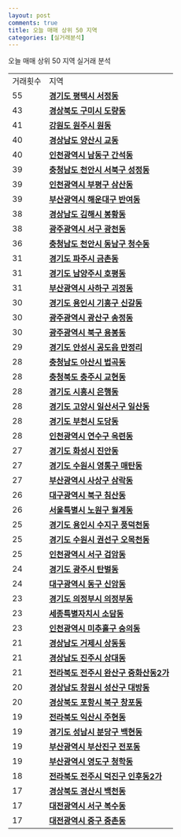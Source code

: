 ```yaml
---
layout: post
comments: true
title: 오늘 매매 상위 50 지역
categories: [실거래분석]
---
```


오늘 매매 상위 50 지역 실거래 분석

<table>
  <tr>
    <td>거래횟수</td>
    <td>지역</td>
  </tr>

  <tr>
    <td>55</td>
    <td colspan="4" style="font-weight: bold;"><a href="/실거래가/2021/05/13/41220.html">경기도 평택시 서정동</a></td>
  </tr>

  <tr>
    <td>43</td>
    <td colspan="4" style="font-weight: bold;"><a href="/실거래가/2021/05/13/47190.html">경상북도 구미시 도량동</a></td>
  </tr>

  <tr>
    <td>41</td>
    <td colspan="4" style="font-weight: bold;"><a href="/실거래가/2021/05/13/42130.html">강원도 원주시 원동</a></td>
  </tr>

  <tr>
    <td>40</td>
    <td colspan="4" style="font-weight: bold;"><a href="/실거래가/2021/05/13/48330.html">경상남도 양산시 교동</a></td>
  </tr>

  <tr>
    <td>40</td>
    <td colspan="4" style="font-weight: bold;"><a href="/실거래가/2021/05/13/28200.html">인천광역시 남동구 간석동</a></td>
  </tr>

  <tr>
    <td>39</td>
    <td colspan="4" style="font-weight: bold;"><a href="/실거래가/2021/05/13/44133.html">충청남도 천안시 서북구 성정동</a></td>
  </tr>

  <tr>
    <td>39</td>
    <td colspan="4" style="font-weight: bold;"><a href="/실거래가/2021/05/13/28237.html">인천광역시 부평구 삼산동</a></td>
  </tr>

  <tr>
    <td>39</td>
    <td colspan="4" style="font-weight: bold;"><a href="/실거래가/2021/05/13/26350.html">부산광역시 해운대구 반여동</a></td>
  </tr>

  <tr>
    <td>38</td>
    <td colspan="4" style="font-weight: bold;"><a href="/실거래가/2021/05/13/48250.html">경상남도 김해시 봉황동</a></td>
  </tr>

  <tr>
    <td>38</td>
    <td colspan="4" style="font-weight: bold;"><a href="/실거래가/2021/05/13/29140.html">광주광역시 서구 광천동</a></td>
  </tr>

  <tr>
    <td>36</td>
    <td colspan="4" style="font-weight: bold;"><a href="/실거래가/2021/05/13/44131.html">충청남도 천안시 동남구 청수동</a></td>
  </tr>

  <tr>
    <td>31</td>
    <td colspan="4" style="font-weight: bold;"><a href="/실거래가/2021/05/13/41480.html">경기도 파주시 금촌동</a></td>
  </tr>

  <tr>
    <td>31</td>
    <td colspan="4" style="font-weight: bold;"><a href="/실거래가/2021/05/13/41360.html">경기도 남양주시 호평동</a></td>
  </tr>

  <tr>
    <td>31</td>
    <td colspan="4" style="font-weight: bold;"><a href="/실거래가/2021/05/13/26380.html">부산광역시 사하구 괴정동</a></td>
  </tr>

  <tr>
    <td>30</td>
    <td colspan="4" style="font-weight: bold;"><a href="/실거래가/2021/05/13/41463.html">경기도 용인시 기흥구 신갈동</a></td>
  </tr>

  <tr>
    <td>30</td>
    <td colspan="4" style="font-weight: bold;"><a href="/실거래가/2021/05/13/29200.html">광주광역시 광산구 송정동</a></td>
  </tr>

  <tr>
    <td>30</td>
    <td colspan="4" style="font-weight: bold;"><a href="/실거래가/2021/05/13/29170.html">광주광역시 북구 용봉동</a></td>
  </tr>

  <tr>
    <td>29</td>
    <td colspan="4" style="font-weight: bold;"><a href="/실거래가/2021/05/13/41550.html">경기도 안성시 공도읍 만정리</a></td>
  </tr>

  <tr>
    <td>28</td>
    <td colspan="4" style="font-weight: bold;"><a href="/실거래가/2021/05/13/44200.html">충청남도 아산시 법곡동</a></td>
  </tr>

  <tr>
    <td>28</td>
    <td colspan="4" style="font-weight: bold;"><a href="/실거래가/2021/05/13/43130.html">충청북도 충주시 교현동</a></td>
  </tr>

  <tr>
    <td>28</td>
    <td colspan="4" style="font-weight: bold;"><a href="/실거래가/2021/05/13/41390.html">경기도 시흥시 은행동</a></td>
  </tr>

  <tr>
    <td>28</td>
    <td colspan="4" style="font-weight: bold;"><a href="/실거래가/2021/05/13/41287.html">경기도 고양시 일산서구 일산동</a></td>
  </tr>

  <tr>
    <td>28</td>
    <td colspan="4" style="font-weight: bold;"><a href="/실거래가/2021/05/13/41190.html">경기도 부천시 도당동</a></td>
  </tr>

  <tr>
    <td>28</td>
    <td colspan="4" style="font-weight: bold;"><a href="/실거래가/2021/05/13/28185.html">인천광역시 연수구 옥련동</a></td>
  </tr>

  <tr>
    <td>27</td>
    <td colspan="4" style="font-weight: bold;"><a href="/실거래가/2021/05/13/41590.html">경기도 화성시 진안동</a></td>
  </tr>

  <tr>
    <td>27</td>
    <td colspan="4" style="font-weight: bold;"><a href="/실거래가/2021/05/13/41117.html">경기도 수원시 영통구 매탄동</a></td>
  </tr>

  <tr>
    <td>27</td>
    <td colspan="4" style="font-weight: bold;"><a href="/실거래가/2021/05/13/26530.html">부산광역시 사상구 삼락동</a></td>
  </tr>

  <tr>
    <td>26</td>
    <td colspan="4" style="font-weight: bold;"><a href="/실거래가/2021/05/13/27230.html">대구광역시 북구 침산동</a></td>
  </tr>

  <tr>
    <td>26</td>
    <td colspan="4" style="font-weight: bold;"><a href="/실거래가/2021/05/13/11350.html">서울특별시 노원구 월계동</a></td>
  </tr>

  <tr>
    <td>25</td>
    <td colspan="4" style="font-weight: bold;"><a href="/실거래가/2021/05/13/41465.html">경기도 용인시 수지구 풍덕천동</a></td>
  </tr>

  <tr>
    <td>25</td>
    <td colspan="4" style="font-weight: bold;"><a href="/실거래가/2021/05/13/41113.html">경기도 수원시 권선구 오목천동</a></td>
  </tr>

  <tr>
    <td>25</td>
    <td colspan="4" style="font-weight: bold;"><a href="/실거래가/2021/05/13/28260.html">인천광역시 서구 검암동</a></td>
  </tr>

  <tr>
    <td>24</td>
    <td colspan="4" style="font-weight: bold;"><a href="/실거래가/2021/05/13/41610.html">경기도 광주시 탄벌동</a></td>
  </tr>

  <tr>
    <td>24</td>
    <td colspan="4" style="font-weight: bold;"><a href="/실거래가/2021/05/13/27140.html">대구광역시 동구 신암동</a></td>
  </tr>

  <tr>
    <td>23</td>
    <td colspan="4" style="font-weight: bold;"><a href="/실거래가/2021/05/13/41150.html">경기도 의정부시 의정부동</a></td>
  </tr>

  <tr>
    <td>23</td>
    <td colspan="4" style="font-weight: bold;"><a href="/실거래가/2021/05/13/36110.html">세종특별자치시 소담동</a></td>
  </tr>

  <tr>
    <td>23</td>
    <td colspan="4" style="font-weight: bold;"><a href="/실거래가/2021/05/13/28177.html">인천광역시 미추홀구 숭의동</a></td>
  </tr>

  <tr>
    <td>21</td>
    <td colspan="4" style="font-weight: bold;"><a href="/실거래가/2021/05/13/48310.html">경상남도 거제시 상동동</a></td>
  </tr>

  <tr>
    <td>21</td>
    <td colspan="4" style="font-weight: bold;"><a href="/실거래가/2021/05/13/48170.html">경상남도 진주시 상대동</a></td>
  </tr>

  <tr>
    <td>21</td>
    <td colspan="4" style="font-weight: bold;"><a href="/실거래가/2021/05/13/45111.html">전라북도 전주시 완산구 중화산동2가</a></td>
  </tr>

  <tr>
    <td>20</td>
    <td colspan="4" style="font-weight: bold;"><a href="/실거래가/2021/05/13/48123.html">경상남도 창원시 성산구 대방동</a></td>
  </tr>

  <tr>
    <td>20</td>
    <td colspan="4" style="font-weight: bold;"><a href="/실거래가/2021/05/13/47113.html">경상북도 포항시 북구 창포동</a></td>
  </tr>

  <tr>
    <td>19</td>
    <td colspan="4" style="font-weight: bold;"><a href="/실거래가/2021/05/13/45140.html">전라북도 익산시 주현동</a></td>
  </tr>

  <tr>
    <td>19</td>
    <td colspan="4" style="font-weight: bold;"><a href="/실거래가/2021/05/13/41135.html">경기도 성남시 분당구 백현동</a></td>
  </tr>

  <tr>
    <td>19</td>
    <td colspan="4" style="font-weight: bold;"><a href="/실거래가/2021/05/13/26230.html">부산광역시 부산진구 전포동</a></td>
  </tr>

  <tr>
    <td>19</td>
    <td colspan="4" style="font-weight: bold;"><a href="/실거래가/2021/05/13/26200.html">부산광역시 영도구 청학동</a></td>
  </tr>

  <tr>
    <td>18</td>
    <td colspan="4" style="font-weight: bold;"><a href="/실거래가/2021/05/13/45113.html">전라북도 전주시 덕진구 인후동2가</a></td>
  </tr>

  <tr>
    <td>17</td>
    <td colspan="4" style="font-weight: bold;"><a href="/실거래가/2021/05/13/47290.html">경상북도 경산시 백천동</a></td>
  </tr>

  <tr>
    <td>17</td>
    <td colspan="4" style="font-weight: bold;"><a href="/실거래가/2021/05/13/30170.html">대전광역시 서구 복수동</a></td>
  </tr>

  <tr>
    <td>17</td>
    <td colspan="4" style="font-weight: bold;"><a href="/실거래가/2021/05/13/30140.html">대전광역시 중구 중촌동</a></td>
  </tr>

</table>
